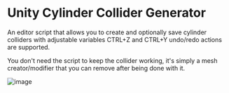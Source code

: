 # Unity Cylinder Collider Generator
An editor script that allows you to create and optionally save cylinder colliders with adjustable variables
CTRL+Z and CTRL+Y undo/redo actions are supported.

You don't need the script to keep the collider working, it's simply a mesh creator/modifier that you can remove after being done with it.

![image](https://github.com/user-attachments/assets/41aab991-5996-490f-8136-66ec38363210)
